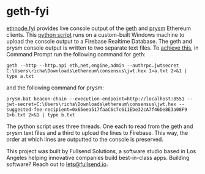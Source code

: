 geth-fyi
=============================

[ethnode.fyi](https://ethnode.fyi) provides live console output of the [geth](https://geth.ethereum.org/) 
and [prysm](https://prysmaticlabs.com/) Ethereum clients. This [python script](node/main.py) runs on
a custom-built Windows machine to upload the console output to a Firebase Realtime Database. The geth and prysm console output is written to two separate text files. To [achieve this](https://stackoverflow.com/questions/796476/displaying-windows-command-prompt-output-and-redirecting-it-to-a-file),
in Command Prompt run the following command for geth:
```
geth --http --http.api eth,net,engine,admin --authrpc.jwtsecret C:\Users\richa\Downloads\ethereum\consensus\jwt.hex 1>a.txt 2>&1 | type a.txt
```
and the following command for prysm:
```
prysm.bat beacon-chain --execution-endpoint=http://localhost:8551 --jwt-secret=C:\Users\richa\Downloads\ethereum\consensus\jwt.hex --suggested-fee-recipient=0x65eea517faaC6c7c611Ebe32cA7f46De8E3a08F9 1>b.txt 2>&1 | type b.txt
```
The python script uses three threads. One each to read from the geth and prysm text files and a third to upload the lines
to Firebase. This way, the order at which lines are outputted to the console is preserved.

This project was built by Fullsend Solutions, a software studio based in Los Angeles helping innovative companies build best-in-class apps.
Building software? Reach out to [lets@fullsend.io](mailto:lets@fullsend.io).

